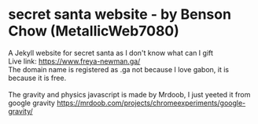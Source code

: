 # secret santa website - by Benson Chow (MetallicWeb7080)
A Jekyll website for secret santa as I don't know what can I gift<br>
Live link: https://www.freya-newman.ga/ <br>
The domain name is registered as .ga not because I love gabon, it is because it is free. <br><br>
The gravity and physics javascript is made by Mrdoob, I just yeeted it from google gravity
https://mrdoob.com/projects/chromeexperiments/google-gravity/
